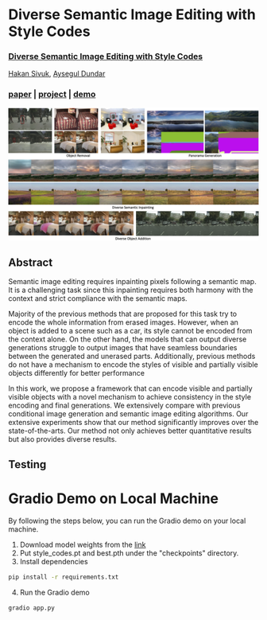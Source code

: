 # Diverse Semantic Image Editing with Style Codes

### [Diverse Semantic Image Editing with Style Codes](https://arxiv.org/abs/2309.13975)
[Hakan Sivuk](https://www.linkedin.com/in/hakan-sivük-921462179/), [Aysegul Dundar](http://www.cs.bilkent.edu.tr/~adundar/)<br>

### [paper](https://arxiv.org/abs/2309.13975) | [project](https://www.cs.bilkent.edu.tr/~adundar/projects/DivSem/) |  [demo](https://huggingface.co/spaces/hakansivuk/DiverseSemanticImageEditing)

<img src='figures/teaser.png' width=800>

## Abstract
Semantic image editing requires inpainting pixels following a semantic map. It is a challenging task since this inpainting requires both harmony with the context and strict compliance with the semantic maps.

Majority of the previous methods that are proposed for this task try to encode the whole information from erased images. However, when an object is added to a scene such as a car, its style cannot be encoded from the context alone. On the other hand, the models that can output diverse generations struggle to output images that have seamless boundaries between the generated and unerased parts. Additionally, previous methods do not have a mechanism to encode the styles of visible and partially visible objects differently for better performance

In this work, we propose a framework that can encode visible and partially visible objects with a novel mechanism to achieve consistency in the style encoding and final generations. We extensively compare with previous conditional image generation and semantic image editing algorithms. Our extensive experiments show that our method significantly improves over the state-of-the-arts. Our method not only achieves better quantitative results but also provides diverse results.

## Testing

# Gradio Demo on Local Machine
By following the steps below, you can run the Gradio demo on your local machine.

1. Download model weights from the [link](https://drive.google.com/drive/folders/1aB1rkcAWwR2bw0BGac41a2BWg2W8PSiB?usp=share_link)
2. Put style_codes.pt and best.pth under the "checkpoints" directory.
3. Install dependencies 
```bash
pip install -r requirements.txt
```
4. Run the Gradio demo
```bash
gradio app.py
```
